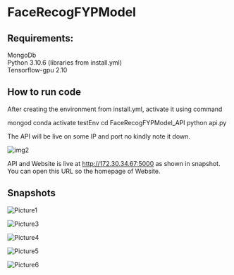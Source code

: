 ﻿# FaceRecogFYPModel
 

## Requirements:
MongoDb
<br/>
Python	3.10.6 (libraries from install.yml)
<br/>
Tensorflow-gpu	2.10

## How to run code
  After creating the environment from install.yml, activate it using command

mongod
conda activate testEnv
cd FaceRecogFYPModel_API
python api.py


The API will be live on some IP and port no kindly note it down.

![img2](https://github.com/UsmanAsad87/FaceRecogFYPModel/assets/92229738/c8aa333c-a59a-4f9d-bc0d-be09f7548662)


API and Website is live at http://172.30.34.67:5000 as shown in snapshot. You can open this URL so the homepage of Website.

## Snapshots

![Picture1](https://github.com/UsmanAsad87/FaceRecogFYPModel/assets/92229738/2272dba4-d643-4570-a80e-815a4db98f60)

![Picture3](https://github.com/UsmanAsad87/FaceRecogFYPModel/assets/92229738/d6b4364a-32a3-45eb-b369-11b70efd4886)

![Picture4](https://github.com/UsmanAsad87/FaceRecogFYPModel/assets/92229738/d8724ef7-b84e-4115-b355-204735edddf9)

![Picture5](https://github.com/UsmanAsad87/FaceRecogFYPModel/assets/92229738/73305baf-38ba-4158-959a-1c8c73c3ef08)

![Picture6](https://github.com/UsmanAsad87/FaceRecogFYPModel/assets/92229738/e31cd319-7e57-448e-b25a-ed5b8c3de827)















